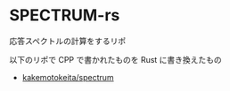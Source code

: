 # SPECTRUM-rs

応答スペクトルの計算をするリポ

以下のリポで CPP で書かれたものを Rust に書き換えたもの
- [kakemotokeita/spectrum](https://github.com/kakemotokeita/spectrum)